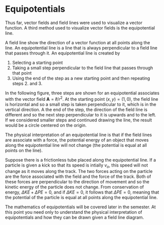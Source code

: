 # Equipotentials

Thus far, vector fields and field lines were used to visualize a vector function. A third method used to visualize vector fields is the equipotential line.

A field line show the direction of a vector function at all points along the line. An equipotential line is a line that is always perpendicular to a field line that passes through it. An equipotential line is created by

1. Selecting a starting point
2. Taking a small step perpendicular to the field line that passes through that point
3. Using the end of the step as a new starting point and then repeating steps 2. and 3.

In the following figure, three steps are shown for an equipotential associates with the vector field $\mathbf{A}=\mathbf{\hat{r}}/r^2$. At the starting point $(x,y)=(1,0)$, the field line is horizontal and so a small step is taken perpendicular to it, which is in the vertical direction. A the end of the step, the direction of the field line is different and so the next step perpendicular to it is upwards and to the left. If we considered smaller steps and continued drawing the line, the result would be a circle centered on the origin.

The physical interpretation of an equipotential line is that if the field lines are associate with a force, the potential energy of an object that moves along the equipotential line will not change (the potential is equal at all points on the line).

Suppose there is a frictionless tube placed along the equipotential line. If a particle is given a kick so that its speed is intially $v_o$, this speed will not change as it moves along the track. The two forces acting on the particle are the force associated with the field and the force of the track. Both of these forces are perpendicular to the direction of movement and so the kinetic energy of the particle does not change. From conservation of energy, $\Delta KE + \Delta PE=0$, and if $\Delta KE=0$, it follows that $\Delta PE=0$, meaning that the potential of the particle is equal at all points along the equipotential line.

The mathematics of equipotentials will be covered later in the semester. At this point you need only to understand the physical interpretation of equipotentials and how they can be drawn given a field line diagram.